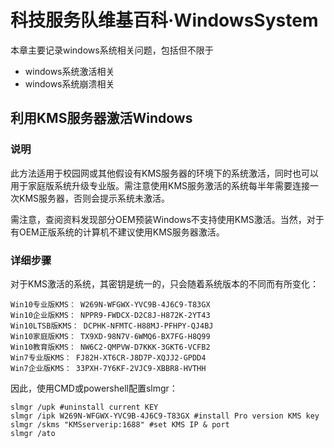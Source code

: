 # 科技服务队维基百科·WindowsSystem    

本章主要记录windows系统相关问题，包括但不限于
* windows系统激活相关 
* windows系统崩溃相关



## 利用KMS服务器激活Windows 
### 说明 
此方法适用于校园网或其他假设有KMS服务器的环境下的系统激活，同时也可以用于家庭版系统升级专业版。需注意使用KMS服务激活的系统每半年需要连接一次KMS服务器，否则会提示系统未激活。 

需注意，查阅资料发现部分OEM预装Windows不支持使用KMS激活。当然，对于有OEM正版系统的计算机不建议使用KMS服务器激活。 
### 详细步骤   
对于KMS激活的系统，其密钥是统一的，只会随着系统版本的不同而有所变化：
```
Win10专业版KMS： W269N-WFGWX-YVC9B-4J6C9-T83GX 
Win10企业版KMS： NPPR9-FWDCX-D2C8J-H872K-2YT43 
Win10LTSB版KMS： DCPHK-NFMTC-H88MJ-PFHPY-QJ4BJ 
Win10家庭版KMS： TX9XD-98N7V-6WMQ6-BX7FG-H8Q99 
Win10教育版KMS： NW6C2-QMPVW-D7KKK-3GKT6-VCFB2 
Win7专业版KMS： FJ82H-XT6CR-J8D7P-XQJJ2-GPDD4 
Win7企业版KMS： 33PXH-7Y6KF-2VJC9-XBBR8-HVTHH 
```

因此，使用CMD或powershell配置slmgr：

```
slmgr /upk #uninstall current KEY
slmgr /ipk W269N-WFGWX-YVC9B-4J6C9-T83GX #install Pro version KMS key
slmgr /skms "KMSserverip:1688" #set KMS IP & port
slmgr /ato 
```
